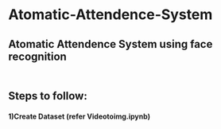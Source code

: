 # Atomatic-Attendence-System
## Atomatic Attendence System using face recognition
## <br> <b>Steps to follow:</b>
#### 1)Create Dataset (refer Videotoimg.ipynb)
